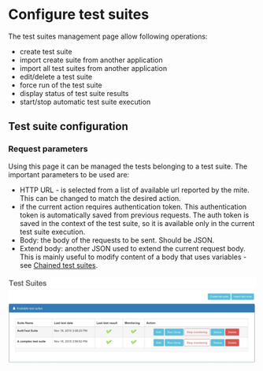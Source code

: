 # Configure test suites

The test suites management page allow following operations:

* create test suite
* import create suite from another application
* import all test suites from another application
* edit/delete a test suite
* force run of the test suite
* display status of test suite results
* start/stop automatic test suite execution

## Test suite configuration

### Request parameters
Using this page it can be managed the tests belonging to a test suite. The important parameters to be used are:
* HTTP URL - is selected from a list of available url reported by the mite. This can be changed to match the desired action.
* if the current action requires authentication token. This authentication token is automatically saved from previous requests. The auth token is saved in the context of the test suite, so it is available only in the current test suite execution.
* Body: the body of the requests to be sent. Should be JSON.
* Extend body: another JSON used to extend the current request body. This is mainly useful to modify content of a body that uses variables - see [Chained test suites](./chained-tests.md).

![Configure test suites](./img/configure-suites.jpeg)

